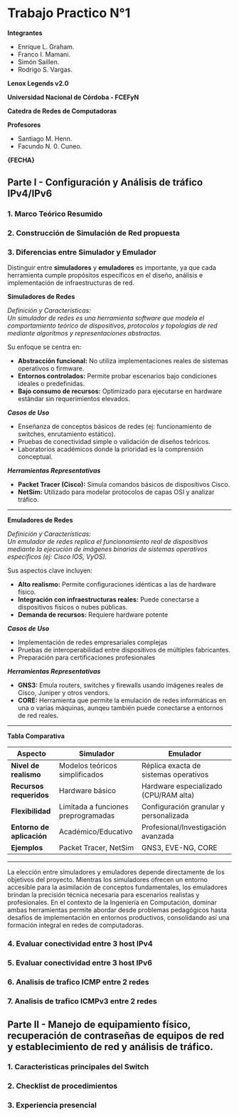 # Trabajo Practico N°1

**Integrantes**

- Enrique L. Graham.
- Franco I. Mamani.
- Simón Saillen.
- Rodrigo S. Vargas.

**Lenox Legends v2.0**

**Universidad Nacional de Córdoba - FCEFyN**

**Catedra de Redes de Computadoras**

**Profesores**

- Santiago M. Henn.
- Facundo N. 0. Cuneo.

**{FECHA}**

## Parte I - Configuración y Análisis de tráfico IPv4/IPv6

### 1. Marco Teórico Resumido

### 2. Construcción de Simulación de Red propuesta

### 3. Diferencias entre Simulador y Emulador
Distinguir entre **simuladores** y **emuladores** es importante, ya que cada herramienta cumple propósitos específicos en el diseño, análisis e implementación de infraestructuras de red.

**Simuladores de Redes**  

*Definición y Características:*  
_Un simulador de redes es una herramienta software que modela el comportamiento teórico de dispositivos, protocolos y topologías de red mediante algoritmos y representaciones abstractas._

 Su enfoque se centra en:
- **Abstracción funcional:** No utiliza implementaciones reales de sistemas operativos o firmware.  
- **Entornos controlados:** Permite probar escenarios bajo condiciones ideales o predefinidas.  
- **Bajo consumo de recursos:** Optimizado para ejecutarse en hardware estándar sin requerimientos elevados.  

***Casos de Uso***  
- Enseñanza de conceptos básicos de redes (ej: funcionamiento de switches, enrutamiento estático).  
- Pruebas de conectividad simple o validación de diseños teóricos.  
- Laboratorios académicos donde la prioridad es la comprensión conceptual.  

***Herramientas Representativas***  
- **Packet Tracer (Cisco):** Simula comandos básicos de dispositivos Cisco.
- **NetSim:** Utilizado para modelar protocolos de capas OSI y analizar tráfico.

---

**Emuladores de Redes**  

*Definición y Características:*  
_Un emulador de redes replica el funcionamiento real de dispositivos mediante la ejecución de imágenes binarias de sistemas operativos específicos (ej: Cisco IOS, VyOS)._

Sus aspectos clave incluyen:  
- **Alto realismo:** Permite configuraciones idénticas a las de hardware físico.  
- **Integración con infraestructuras reales:** Puede conectarse a dispositivos físicos o nubes públicas.  
- **Demanda de recursos:** Requiere hardware potente

***Casos de Uso***  
- Implementación de redes empresariales complejas 
- Pruebas de interoperabilidad entre dispositivos de múltiples fabricantes.  
- Preparación para certificaciones profesionales 

***Herramientas Representativas***  
- **GNS3:** Emula routers, switches y firewalls usando imágenes reales de Cisco, Juniper y otros vendors.  
- **CORE:** Herramienta que permite la emulación de redes informáticas en una o varias máquinas, aunqeu también puede conectarse a entornos de red reales.

---

**Tabla Comparativa**  

| **Aspecto**               | **Simulador**                          | **Emulador**                          |
|---------------------------|----------------------------------------|----------------------------------------|
| **Nivel de realismo**      | Modelos teóricos simplificados         | Réplica exacta de sistemas operativos  |
| **Recursos requeridos**    | Hardware básico                       | Hardware especializado (CPU/RAM alta)  |
| **Flexibilidad**           | Limitada a funciones preprogramadas   | Configuración granular y personalizada |
| **Entorno de aplicación** | Académico/Educativo                   | Profesional/Investigación avanzada     |
| **Ejemplos**              | Packet Tracer, NetSim                 | GNS3, EVE-NG, CORE                     |

---

La elección entre simuladores y emuladores depende directamente de los objetivos del proyecto. Mientras los simuladores ofrecen un entorno accesible para la asimilación de conceptos fundamentales, los emuladores brindan la precisión técnica necesaria para escenarios realistas y profesionales. En el contexto de la Ingeniería en Computación, dominar ambas herramientas permite abordar desde problemas pedagógicos hasta desafíos de implementación en entornos productivos, consolidando así una formación integral en redes de computadoras.  

### 4. Evaluar conectividad entre 3 host IPv4

### 5. Evaluar conectividad entre 3 host IPv6

### 6. Analisis de trafico ICMP entre 2 redes

### 7. Analisis de trafico ICMPv3 entre 2 redes

## Parte II - Manejo de equipamiento físico, recuperación de contraseñas de equipos de red y establecimiento de red y análisis de tráfico.

### 1. Caracteristicas principales del Switch

### 2. Checklist de procedimientos

### 3. Experiencia presencial
